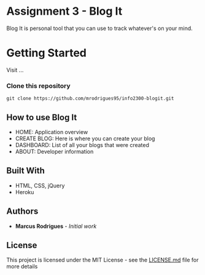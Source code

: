 # Assignment 3 - Blog It

Blog It is personal tool that you can use to track whatever's on your mind.

# Getting Started

Visit ...

### Clone this repository

```
git clone https://github.com/mrodrigues95/info2300-blogit.git
```

## How to use Blog It

* HOME: Application overview
* CREATE BLOG: Here is where you can create your blog
* DASHBOARD: List of all your blogs that were created
* ABOUT: Developer information

## Built With

* HTML, CSS, jQuery
* Heroku

## Authors

* **Marcus Rodrigues** - *Initial work*

## License

This project is licensed under the MIT License - see the [LICENSE.md](LICENSE.md) file for more details
